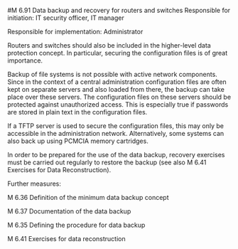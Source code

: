 #M 6.91 Data backup and recovery for routers and switches
Responsible for initiation: IT security officer, IT manager

Responsible for implementation: Administrator

Routers and switches should also be included in the higher-level data protection concept. In particular, securing the configuration files is of great importance.

Backup of file systems is not possible with active network components. Since in the context of a central administration configuration files are often kept on separate servers and also loaded from there, the backup can take place over these servers. The configuration files on these servers should be protected against unauthorized access. This is especially true if passwords are stored in plain text in the configuration files.

If a TFTP server is used to secure the configuration files, this may only be accessible in the administration network. Alternatively, some systems can also back up using PCMCIA memory cartridges.

In order to be prepared for the use of the data backup, recovery exercises must be carried out regularly to restore the backup (see also M 6.41 Exercises for Data Reconstruction).

Further measures:

M 6.36 Definition of the minimum data backup concept

M 6.37 Documentation of the data backup

M 6.35 Defining the procedure for data backup

M 6.41 Exercises for data reconstruction



